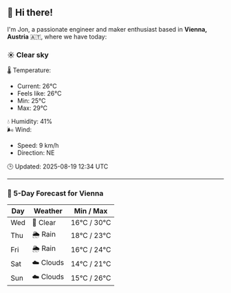 ## 👋 Hi there!

I'm Jon, a passionate engineer and maker enthusiast based in **Vienna, Austria** 🇦🇹, where we have today:

### ☀️ Clear sky 

🌡️ Temperature: 
* Current: 26°C
* Feels like: 26°C
* Min: 25°C 
* Max: 29°C  

💧 Humidity: 41%  
🌬️ Wind: 
* Speed: 9 km/h 
* Direction: NE  

🕒 Updated: 2025-08-19 12:34 UTC

---

### 📅 5-Day Forecast for Vienna

| Day | Weather | Min / Max |
|-----|---------|------------|
| Wed | 🌙 Clear | 16°C / 30°C |
| Thu | 🌦️ Rain | 18°C / 23°C |
| Fri | 🌦️ Rain | 16°C / 24°C |
| Sat | ☁️ Clouds | 14°C / 21°C |
| Sun | ☁️ Clouds | 15°C / 26°C |
